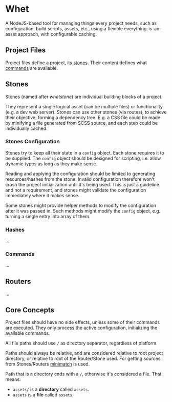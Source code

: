 # Whet

A NodeJS-based tool for managing things every project needs, such as configuration, build scripts, assets, etc., using a flexible everything-is-an-asset approach, with configurable caching.

## Project Files

Project files define a project, its [stones](#Stones). Their content defines what [commands](#Commands) are available.

## Stones

Stones (named after _whetstone_) are individual building blocks of a project.

They represent a single logical asset (can be multiple files) or functionality (e.g. a dev web server). Stones can use other stones (via routes), to achieve their objective, forming a dependency tree. E.g. a CSS file could be made by minifying a file generated from SCSS source, and each step could be individually cached.

### Stones Configuration

Stones try to keep all their state in a `config` object. Each stone requires it to be supplied. The `config` object should be designed for scripting, i.e. allow dynamic types as long as they make sense.

Reading and applying the configuration should be limited to generating resources/hashes from the stone. Invalid configuration therefore won't crash the project initialization until it's being used. This is just a guideline and not a requirement, and stones might validate the configuration immediately where it makes sense.

<!-- TODO: Implement, and then mention `project.getHash()` as a way to verify the whole project. -->

Some stones might provide helper methods to modify the configuration after it was passed in. Such methods might modify the `config` object, e.g. turning a single entry into array of them.

### Hashes

...

### Commands

...

## Routers

...

## Core Concepts

Project files should have no side effects, unless some of their commands are executed. They only process the active configuration, initializing the available commands.

<!-- TODO: document configuration handlers -->

All file paths should use `/` as directory separator, regardless of platform.

Paths should always be relative, and are considered relative to root project directory, or relative to root of the Router/Stone used. For getting sources from Stones/Routers [minimatch](https://github.com/isaacs/minimatch/) is used.

Path that is a directory ends with a `/`, otherwise it's considered a file. That means:

- `assets/` is a **directory** called `assets`.
- `assets` is a **file** called `assets`.
